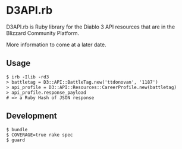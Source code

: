 # D3API.rb

D3API.rb is Ruby library for the Diablo 3 API resources that are in the
Blizzard Community Platform.

More information to come at a later date.

## Usage

    $ irb -Ilib -rd3
    > battletag = D3::API::BattleTag.new('ttdonovan', '1187')
    > api_profile = D3::API::Resources::CareerProfile.new(battletag)
    > api_profile.response_payload
    # => a Ruby Hash of JSON response

## Development

    $ bundle
    $ COVERAGE=true rake spec
    $ guard
